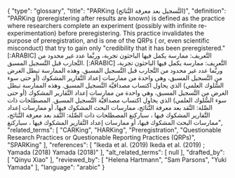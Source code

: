 {
    "type": "glossary",
    "title": "PARKing (التَّسجيل بعد معرفة النَّتائج)",
    "definition": "PARKing (preregistering after results are known) is defined as the practice where researchers complete an experiment (possibly with infinite re-experimentation) before preregistering. This practice invalidates the purpose of preregistration, and is one of the QRPs ( or, even scientific misconduct) that try to gain only \"credibility that it has been preregistered.\" [:ARABIC] التَّعريف: ممارسة يكمل فيها الباحثون تجربة، وربَّما عدد غير محدود من التَّجارب قبل التَّسجيل المسبق. [:ARABIC] التَّعريف: ممارسة يكمل فيها الباحثون تجربة، وربَّما عدد غير محدود من التَّجارب قبل التَّسجيل المسبق. وهذه الممارسة تبطل الغرض من التَّسجيل المسبق، وهي واحدة من ممارسات إعداد التَّقارير المشكوك (أو حتى سوء السُّلوك العلمي) الذي يحاول اكتساب مصداقيَّة التَّسجيل المسبق. وهذه الممارسة تبطل الغرض من التَّسجيل المسبق، وهي واحدة من ممارسات إعداد التَّقارير المشكوك (أو حتى سوء السُّلوك العلمي) الذي يحاول اكتساب مصداقيَّة التَّسجيل المسبق. المصطلحات ذات الصِّلة: النَّقد بعد معرفة النَّتائج، ممارسات البحث المشكوك فيها، أو ممارسات إعداد التَّقارير المشكوك فيها ، سباركنغ المصطلحات ذات الصِّلة: النَّقد بعد معرفة النَّتائج، ممارسات البحث المشكوك فيها، أو ممارسات إعداد التَّقارير المشكوك فيها ، سباركنغ",
    "related_terms": [
        "CARKing",
        "HARKing",
        "Preregistration",
        "Questionable Research Practices or Questionable Reporting Practices (QRPs)",
        "SPARKing"
    ],
    "references": [
        "Ikeda et al. (2019) Ikeda et al. (2019) ; Yamada (2018) Yamada (2018)"
    ],
    "alt_related_terms": [
        null
    ],
    "drafted_by": [
        "Qinyu Xiao"
    ],
    "reviewed_by": [
        "Helena Hartmann",
        "Sam Parsons",
        "Yuki Yamada"
    ],
    "language": "arabic"
}